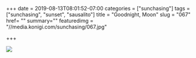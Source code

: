 +++
date = 2019-08-13T08:01:52-07:00
categories = ["sunchasing"]
tags = ["sunchasing", "sunset", "sausalito"]
title = "Goodnight, Moon"
slug = "067"
href= ""
summary=""
featuredimg = "//media.konigi.com/sunchasing/067.jpg"

+++

<img src="//media.konigi.com/sunchasing/067.jpg" />
